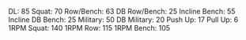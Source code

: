 DL: 85
 Squat: 70
 Row/Bench: 63
 DB Row/Bench: 25
 Incline Bench: 55
 Incline DB Bench: 25
 Military: 50
 DB Military: 20
 Push Up: 17
 Pull Up: 6
 1RPM Squat: 140
 1RPM Row: 115
 1RPM Bench: 105
